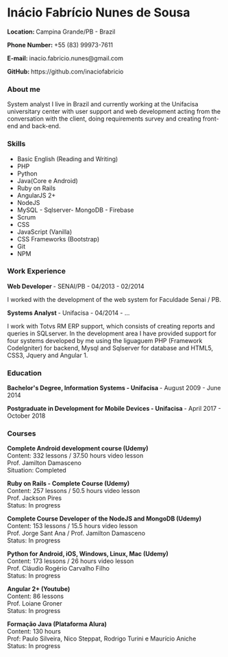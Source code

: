 # Inácio Fabrício Nunes de Sousa
<p>
  <strong>
    Location:
  </strong> 
  Campina Grande/PB - Brazil
</p>
<p>
  <strong>
    Phone Number: 
  </strong>
  +55 (83) 99973-7611
</p>
<p>
  <strong>
    E-mail: 
  </strong>
    inacio.fabricio.nunes@gmail.com
</p>
<p>
  <strong>
    GitHub:
  </strong>
  https://github.com/inaciofabricio
</p>

<h3>
  About me
</h3>
<p>
   System analyst I live in Brazil and currently working at the Unifacisa universitary center with user support and web development   acting from the conversation with the client, doing requirements survey and creating front-end and back-end.
</p>

<h3>
  Skills
</h3>
<ul>
	<li>Basic English (Reading and Writing)</li>
	<li>PHP</li>
	<li>Python</li>
	<li>Java(Core e Android)</li>
	<li>Ruby on Rails</li>
	<li>AngularJS 2+</li>
	<li>NodeJS</li>
	<li>MySQL - Sqlserver- MongoDB - Firebase</li>
	<li>Scrum</li>
	<li>CSS</li>
	<li>JavaScript (Vanilla)</li>
	<li>CSS Frameworks (Bootstrap)</li>
	<li>Git</li>
	<li>NPM</li>
</ul>

<h3>
  Work Experience
</h3>
<p>
  <strong>
    Web Developer
  </strong> 
    - SENAI/PB - 04/2013 - 02/2014
</p>
<p>
  I worked with the development of the web system for Faculdade Senai / PB.
</p>
<p>
  <strong>
    Systems Analyst 
  </strong>  
    - Unifacisa - 04/2014 - ...
</p>
<p>
  I work with Totvs RM ERP support, which consists of creating reports and queries in SQLserver. In the development area I have provided support for four systems developed by me using the liguaguem PHP (Framework CodeIgniter) for backend, Mysql and Sqlserver for database and HTML5, CSS3, Jquery and Angular 1.
</p>

<h3>
  Education
</h3>
<p>
  <strong>
    Bachelor's Degree, Information Systems - Unifacisa 
  </strong>
    - August 2009 - June 2014
</p>
<p>
  <strong>
    Postgraduate in Development for Mobile Devices - Unifacisa
  </strong>  
    - April 2017 - October 2018
</p>
<h3>
  Courses
</h3>
<p>
  <strong>
    Complete Android development course (Udemy)
  </strong><br>
  Content: 332 lessons / 37.50 hours video lesson<br>
  Prof. Jamilton Damasceno<br>
  Situation: Completed
</p>
<p>
  <strong>
    Ruby on Rails - Complete Course (Udemy)
  </strong><br>
  Content: 257 lessons / 50.5 hours video lesson<br>
  Prof. Jackson Pires<br>
  Status: In progress
</p>
<p>
  <strong>
    Complete Course Developer of the NodeJS and MongoDB (Udemy)
  </strong><br>
  Content: 153 lessons / 15.5 hours video lesson<br>
  Prof. Jorge Sant Ana / Prof. Jamilton Damasceno<br>
  Status: In progress
</p>
<p>
  <strong>
    Python for Android, iOS, Windows, Linux, Mac (Udemy)
  </strong><br>
  Content: 173 lessons / 26 hours video lesson<br>
  Prof. Cláudio Rogério Carvalho Filho<br>
  Status: In progress
</p>
<p>
  <strong>
    Angular 2+ (Youtube)
  </strong><br>
  Content: 86 lessons<br>
  Prof. Loiane Groner<br>
  Status: In progress
</p>
<p>
  <strong>
    Formação Java (Plataforma Alura)
  </strong><br>
  Content: 130 hours<br>
  Prof: Paulo Silveira, Nico Steppat, Rodrigo Turini e Maurício Aniche<br>
  Status: In progress
</p>
